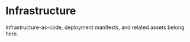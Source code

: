 <!-- SPDX-License-Identifier: MPL-2.0 -->
# Infrastructure

Infrastructure-as-code, deployment manifests, and related assets belong here.
